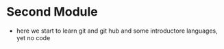 # Second Module

- here we start to learn git and git hub and some introductore languages, yet no code
